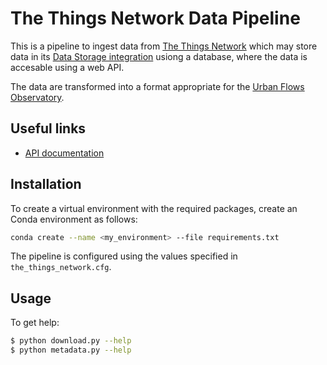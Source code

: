 # The Things Network Data Pipeline

This is a pipeline to ingest data from [The Things Network](https://www.thethingsnetwork.org/) which may store data in
its [Data Storage integration](https://www.thethingsnetwork.org/docs/applications/storage/) usiong a database, where
the data is accesable using a web API.

The data are transformed into a format appropriate for the [Urban Flows Observatory](https://urbanflows.ac.uk/).

## Useful links

* [API documentation](https://mj-ttgopaxcounter.data.thethingsnetwork.org/)

## Installation

To create a virtual environment with the required packages, create an Conda environment as follows:

```bash
conda create --name <my_environment> --file requirements.txt
```

The pipeline is configured using the values specified in `the_things_network.cfg`.

## Usage

To get help:

```bash
$ python download.py --help
$ python metadata.py --help
```
